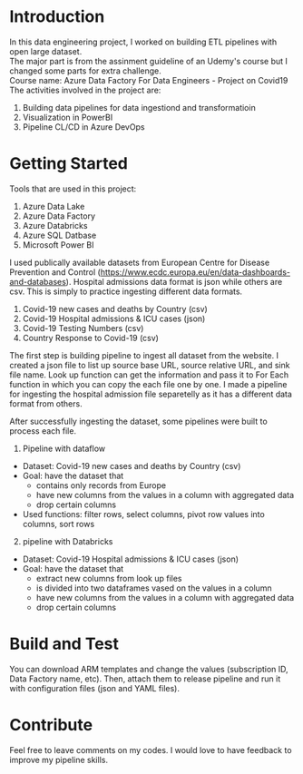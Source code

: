 # Introduction 
In this data engineering project, I worked on building ETL pipelines with open large dataset.  
The major part is from the assinment guideline of an Udemy's course but I changed some parts for extra challenge.  
Course name: Azure Data Factory For Data Engineers - Project on Covid19
The activities involved in the project are:
1. Building data pipelines for data ingestiond and transformatioin
2. Visualization in PowerBI
3. Pipeline CL/CD in Azure DevOps
 

# Getting Started
Tools that are used in this project:
1.	Azure Data Lake
2.	Azure Data Factory
3.	Azure Databricks
4.	Azure SQL Datbase
5.	Microsoft Power BI

I used publically available datasets from European Centre for Disease Prevention and Control (https://www.ecdc.europa.eu/en/data-dashboards-and-databases). 
Hospital admissions data format is json while others are csv. This is simply to practice ingesting different data formats.
1. Covid-19 new cases and deaths by Country (csv)
2. Covid-19 Hospital admissions & ICU cases (json)
3. Covid-19 Testing Numbers (csv)
4. Country Response to Covid-19 (csv)

The first step is building pipeline to ingest all dataset from the website. I created a json file to list up source base URL, source relative URL, and sink file name. Look up function can get the information and pass it to For Each function in which you can copy the each file one by one. I made a pipeline for ingesting the hospital admission file separetelly as it has a different data format from others.

After successfully ingesting the dataset, some pipelines were built to process each file.
1. Pipeline with dataflow
- Dataset: Covid-19 new cases and deaths by Country (csv)
- Goal: have the dataset that
  - contains only records from Europe
  - have new columns from the values in a column with aggregated data
  - drop certain columns    
- Used functions: filter rows, select columns, pivot row values into columns, sort rows

2. pipeline with Databricks
- Dataset: Covid-19 Hospital admissions & ICU cases (json)
- Goal: have the dataset that
  - extract new columns from look up files
  - is divided into two dataframes vased on the values in a column
  - have new columns from the values in a column with aggregated data
  - drop certain columns

# Build and Test
You can download ARM templates and change the values (subscription ID, Data Factory name, etc). Then, attach them to release pipeline and run it with configuration files (json and YAML files).

# Contribute
Feel free to leave comments on my codes. I would love to have feedback to improve my pipeline skills.

